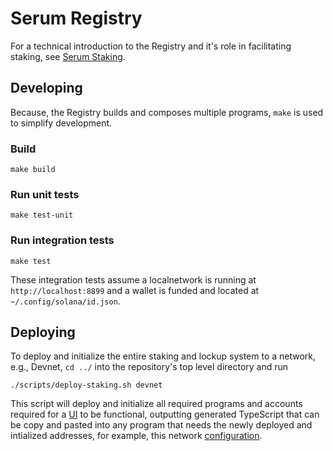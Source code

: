 # Serum Registry

For a technical introduction to the Registry and it's role in facilitating staking,
see [Serum Staking](../docs/staking.md).

## Developing

Because, the Registry builds and composes multiple programs, `make` is used to simplify
development.

### Build

```
make build
```

### Run unit tests

```
make test-unit
```

### Run integration tests

```
make test
```

These integration tests assume a localnetwork is running at `http://localhost:8899`
and a wallet is funded and located at `~/.config/solana/id.json`.

## Deploying

To deploy and initialize the entire staking and lockup system to a network, e.g., Devnet,
`cd ../` into the repository's top level directory and run

```
./scripts/deploy-staking.sh devnet
```

This script will deploy and initialize all required programs and accounts required for a
[UI](https://github.com/project-serum/serum-ts/tree/master/packages/stake-ui) to be functional,
outputting generated TypeScript that can be copy and pasted into any program that needs
the newly deployed and intialized addresses, for example, this network [configuration](https://github.com/project-serum/serum-ts/blob/master/packages/common/src/networks.ts#L44).
